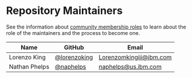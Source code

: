 Repository Maintainers
======================

See the information about [community membership roles](https://wiki.lfedge.org/display/OH/Community+Membership) to learn about the role of the maintainers and the process to become one.

| Name           | GitHub                                         | Email                     |
|----------------|------------------------------------------------|---------------------------|
| Lorenzo King   | [@lorenzoking](https://github.com/lorenzoking) | <Lorenzomkingiii@ibm.com> |
| Nathan Phelps  | [@naphelps](https://github.com/naphelps)       | <naphelps@us.ibm.com>     |